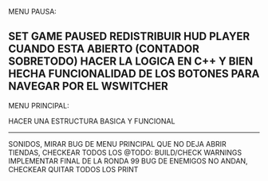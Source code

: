 MENU PAUSA:

SET GAME PAUSED
REDISTRIBUIR HUD PLAYER CUANDO ESTA ABIERTO (CONTADOR SOBRETODO)
HACER LA LOGICA EN C++ Y BIEN HECHA
FUNCIONALIDAD DE LOS BOTONES PARA NAVEGAR POR EL WSWITCHER
-------------------------------------------------------------------
MENU PRINCIPAL:

HACER UNA ESTRUCTURA BASICA Y FUNCIONAL

-------------------------------------------------------------------
SONIDOS,
MIRAR BUG DE MENU PRINCIPAL QUE NO DEJA ABRIR TIENDAS,
CHECKEAR TODOS LOS @TODO:
BUILD/CHECK WARNINGS
IMPLEMENTAR FINAL DE LA RONDA 99
BUG DE ENEMIGOS NO ANDAN, CHECKEAR
QUITAR TODOS LOS PRINT